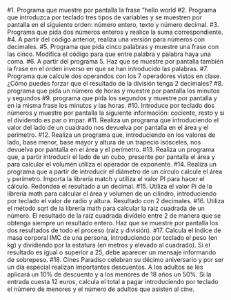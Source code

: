 #1. Programa que muestre por pantalla la frase “hello world
#2. Programa que introduzca por teclado tres tipos de variables y se muestren por pantalla en el siguiente orden: número entero, texto y número decimal.
#3. Programa que pida dos números enteros y realice la suma correspondiente.
#4. A partir del código anterior, realiza una versión para números con decimales.
#5. Programa que pida cinco palabras y muestre una frase con las cinco. Modifica el código para que entre palabra y palabra haya una coma.
#6. A partir del programa 5. Haz que se muestre por pantalla también la frase en el orden inverso en que se han introducido las palabras.
#7. Programa que calcule dos operandos con los 7 operadores vistos en clase. ¿Cómo puedes forzar que el resultado de la división tenga 2 decimales?
#8. programa que pida un número de horas y muestre por pantalla los minutos y segundos
#9. programa que pida los segundos y muestre por pantalla y en la misma frase los minutos y las horas.
#10. Introduce por teclado dos números y muestre por pantalla la siguiente información: cociente, resto y si el dividendo es par o impar.
#11. Realiza un programa que introduciendo el valor del lado de un cuadrado nos devuelva por pantalla en el área y el perímetro.
#12. Realiza un programa que, introduciendo en los valores de lado, base menor, base mayor y altura de un trapecio isósceles, nos devuelva por pantalla en el área y el perímetro.
#13. Realiza un programa que, a partir introducir el lado de un cubo, presente por pantalla el área y para calcular el volumen utiliza el operador de exponente.
#14. Realiza un programa que a partir de introducir el diámetro de un círculo calcule el área y perímetro. Importa la librería match y utiliza el valor PI para hacer el cálculo. Redondea el resultado a un decimal.
#15. Utiliza el valor Pi de la librería math para calcular el área y volumen de un cilindro, introduciendo por teclado el valor de radio y altura. Resultado con 2 decimales.
#16. Utiliza el método sqrt de la librería math para calcular la raíz cuadrada de un número. El resultado de la raíz cuadrada divídelo entre 2 de manera que se obtenga siempre un resultado entero. Haz que se muestre por pantalla los dos resultados de todo el proceso (raíz y división).
#17. Calcula el índice de masa corporal IMC de una persona, introduciendo por teclado el peso (en kg) y dividiendo por la estatura (en metros y elevado al cuadrado). Si el resultado es igual o superior a 25, debe aparecer un mensaje informando de sobrepeso.
#18. Cines Paradiso celebran su décimo aniversario y por ser un día especial realizan importantes descuentos. A los adultos se les aplicará un 10% de descuento y a los menores de 18 años un 50%. Si la entrada cuesta 12 euros, calcula el total a pagar introduciendo por teclado el número de menores y el número de adultos que asisten al cine.